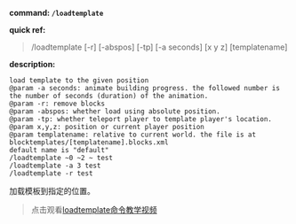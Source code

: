 <!-- BEGIN_AUTOGEN: do NOT edit in this block -->

**command: `/loadtemplate`**

**quick ref:**
> /loadtemplate [-r] [-abspos] [-tp] [-a seconds] [x y z] [templatename]

**description:**

```
load template to the given position
@param -a seconds: animate building progress. the followed number is the number of seconds (duration) of the animation. 
@param -r: remove blocks
@param -abspos: whether load using absolute position. 
@param -tp: whether teleport player to template player's location. 
@param x,y,z: position or current player position
@param templatename: relative to current world. the file is at blocktemplates/[templatename].blocks.xml
default name is "default"
/loadtemplate ~0 ~2 ~ test
/loadtemplate -a 3 test
/loadtemplate -r test
```

<!-- END_AUTOGEN-->
加载模板到指定的位置。

> 点击观看[loadtemplate命令教学视频](vt_loadtemplate)